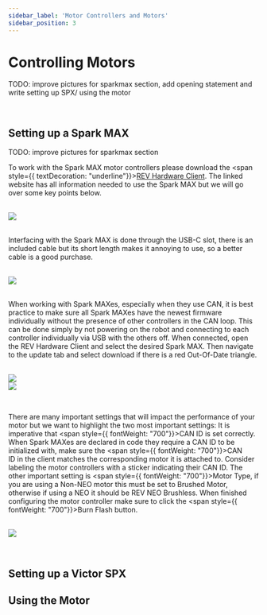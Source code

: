 ```yaml
---
sidebar_label: 'Motor Controllers and Motors'
sidebar_position: 3
---
```


# Controlling Motors

TODO: improve pictures for sparkmax section, add opening statement and write setting up SPX/ using the motor

<br/>


## Setting up a Spark MAX

TODO: improve pictures for sparkmax section

To work with the Spark MAX motor controllers please download the <span style={{ textDecoration: "underline"}}><a class="c8" href="https://www.google.com/url?q=https://docs.revrobotics.com/sparkmax/rev-hardware-client/getting-started-with-the-rev-hardware-client&amp;sa=D&amp;source=editors&amp;ust=1698869306125810&amp;usg=AOvVaw1ny9aXsReM03VjdowBmT7u">REV Hardware Client</a></span>. The linked website has all information needed to use the Spark MAX but we will go over some key points below.

<br/>

<div style={{textAlign: 'center'}}>
<div style={{overflow: 'hidden', display: 'inline-block', margin: '0.00px 0.00px'}}><span style={{float: 'left', overflow: 'hidden', display: 'inline-block', margin: '0.00px 0.00px', border: '0.00px solid #000000', transform: 'rotate(0.00rad) translateZ(0px)',  width: '351.50px', height: '84.97px'}}><img src={require("/static/media/software/image_1.png").default} style={{ width: '351.50px', height: '84.97px', marginLeft: '0.00px', marginTop: '0.00px', transform: 'rotate(0.00rad) translateZ(0px)', maxWidth: "none"}}></img></span></div></div>

<br/>

Interfacing with the Spark MAX is done through the USB-C slot, there is an included cable but its short length makes it annoying to use, so a better cable is a good purchase.

<br/>

<div style={{textAlign: 'center'}}>
<div style={{overflow: 'hidden', display: 'inline-block', margin: '0.00px 0.00px'}}><span style={{float: 'right', overflow: 'hidden', display: 'inline-block', margin: '0.00px 0.00px', border: '0.00px solid #000000', transform: 'rotate(0.00rad) translateZ(0px)',  width: '225.00px', height: '109.40px'}}><img src={require("/static/media/software/image_0.png").default} style={{ width: '225.00px', height: '125.56px', marginLeft: '0.00px', marginTop: '-16.16px', transform: 'rotate(0.00rad) translateZ(0px)', maxWidth: "none"}}></img></span></div></div>

<br/>

When working with Spark MAXes, especially when they use CAN, it is best practice to make sure all Spark MAXes have the newest firmware individually without the presence of other controllers in the CAN loop. This can be done simply by not powering on the robot and connecting to each controller individually via USB with the others off. When connected, open the REV Hardware Client and select the desired Spark MAX. Then navigate to the update tab and select download if there is a red Out-Of-Date triangle.

<br/>

<div style={{textAlign: 'center'}}>
<div style={{overflow: 'hidden', display: 'inline-block', margin: '0.00px 0.00px'}}><span style={{float: 'right', overflow: 'hidden', display: 'inline-block', margin: '0.00px 0.00px', border: '0.00px solid #000000', transform: 'rotate(0.00rad) translateZ(0px)',  width: '256.44px', height: '133.90px'}}><img src={require("/static/media/software/image_3.png").default} style={{ width: '256.44px', height: '133.90px', marginLeft: '0.00px', marginTop: '0.00px', transform: 'rotate(0.00rad) translateZ(0px)', maxWidth: "none"}}></img></span></div><div style={{overflow: 'hidden', display: 'inline-block', margin: '0.00px 0.00px'}}><span style={{float: 'left', overflow: 'hidden', display: 'inline-block', margin: '0.00px 0.00px', border: '0.00px solid #000000', transform: 'rotate(0.00rad) translateZ(0px)',  width: '440.50px', height: '170.79px'}}><img src={require("/static/media/software/image_2.png").default} style={{ width: '440.50px', height: '170.79px', marginLeft: '0.00px', marginTop: '0.00px', transform: 'rotate(0.00rad) translateZ(0px)', maxWidth: "none"}}></img></span></div></div>

<p><br /></p>

There are many important settings that will impact the performance of your motor but we want to highlight the two most important settings: It is imperative that <span style={{ fontWeight: "700"}}>CAN ID</span>&nbsp;is set correctly. When Spark MAXes are declared in code they require a CAN ID to be initialized with, make sure the <span style={{ fontWeight: "700"}}>CAN ID</span>&nbsp;in the client matches the corresponding motor it is attached to. Consider labeling the motor controllers with a sticker indicating their CAN ID. The other important setting is <span style={{ fontWeight: "700"}}>Motor Type</span>, if you are using a Non-NEO motor this must be set to Brushed Motor, otherwise if using a NEO it should be REV NEO Brushless. When finished configuring the motor controller make sure to click the <span style={{ fontWeight: "700"}}>Burn Flash</span>&nbsp;button.

<br/>

<div style={{textAlign: 'center'}}>
<div style={{overflow: 'hidden', display: 'inline-block', margin: '0.00px 0.00px'}}><span style={{float: 'right', overflow: 'hidden', display: 'inline-block', margin: '0.00px 0.00px', border: '0.00px solid #000000', transform: 'rotate(0.00rad) translateZ(0px)',  width: '256.00px', height: '246.20px'}}><img src={require("/static/media/software/image_4.png").default} style={{ width: '256.00px', height: '246.20px', marginLeft: '0.00px', marginTop: '0.00px', transform: 'rotate(0.00rad) translateZ(0px)', maxWidth: "none"}}></img></span></div></div>

<p><br /> </p>

## Setting up a Victor SPX

## Using the Motor